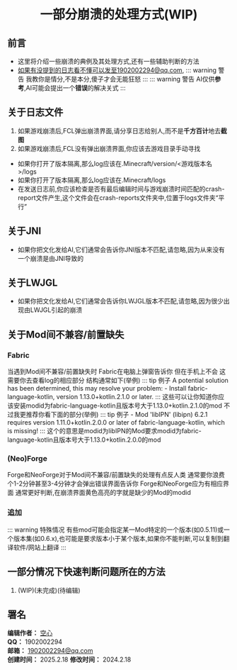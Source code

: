 <div align="center">

# 一部分崩溃的处理方式(WIP)

</div>

## 前言
 - 这里将介绍一些崩溃的典例及其处理方式,还有一些辅助判断的方法
 - 如果有没提到的日志看不懂可以发至1902002294@qq.com,
::: warning 警告
我教你是情分,不是本分,傻子才会无能狂怒
:::
::: warning 警告
AI仅供**参考**,AI可能会提出一个**错误**的解决关式
:::
## 关于日志文件

1. 如果游戏崩溃后,FCL弹出崩溃界面,请分享日志给别人,而不是**千方百计**地去**截图** 
2. 如果游戏崩溃后,FCL没有弹出崩溃界面,你应该去游戏目录手动寻找
- 如果你打开了版本隔离,那么log应该在.Minecraft/version/<游戏版本名>/logs
- 如果你打开了版本隔离,那么log应该在.Minecraft/logs
- 在发送日志前,你应该检查是否有最后编辑时间与游戏崩溃时间匹配的crash-report文件产生,这个文件会在crash-reports文件夹中,位置于logs文件夹“平行”
## 关于JNI
- 如果你把文化发给AI,它们通常会告诉你JNI版本不匹配,请忽略,因为从来没有一个崩溃是由JNI导致的
## 关于LWJGL
- 如果你把文化发给AI,它们通常会告诉你LWJGL版本不匹配,请忽略,因为很少出现由LWJGL引起的崩溃
## 关于Mod间不兼容/前置缺失
### Fabric
当遇到Mod间不兼容/前置缺失时
Fabric在电脑上弹窗告诉你
但在手机上不会
这需要你去查看log的相应部分
结构通常如下(举例)
::: tip 例子
A potential solution has been determined, this may resolve your problem:
	 - Install fabric-language-kotlin, version 1.13.0+kotlin.2.1.0 or later.
:::
这些可以让你知道你应该安装modid为fabric-language-kotlin且版本号大于1.13.0+kotlin.2.1.0的mod
不过我更推荐你看下面的部分(举例)
::: tip 例子
	 - Mod 'libIPN' (libipn) 6.2.1 requires version 1.11.0+kotlin.2.0.0 or later of fabric-language-kotlin, which is missing!
:::
这个的意思是modid为libIPN的Mod要求modid为fabric-language-kotlin且版本号大于1.13.0+kotlin.2.0.0的mod
### (Neo)Forge
Forge和NeoForge对于Mod间不兼容/前置缺失的处理有点反人类
通常要你浪费个1-2分钟甚至3-4分钟才会弹出错误界面告诉你
Forge和NeoForge应为有相应界面
通常更好判断,在崩溃界面黄色高亮的字就是缺少的Mod的modid
### 追加
::: warning 特殊情况
有些mod可能会指定某一Mod特定的一个版本(如0.5.11)或一个版本集(如0.6.x),也可能是要求版本小于某个版本,如果你不能判断,可以复制到翻译软件/网站上翻译
:::
## 一部分情况下快速判断问题所在的方法
1. (WIP)(未完成)(待编辑)
## 署名
**编辑作者：** [空心](https://github.com/KongXing0819)  
**QQ：** 1902002294  
**邮箱：** 1902002294@qq.com  
**创建时间：** 2025.2.18
**修改时间：** 2024.2.18
